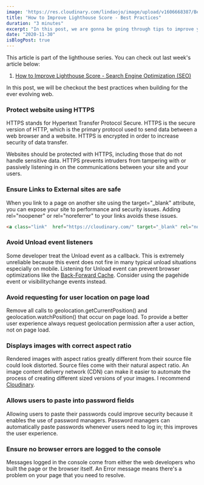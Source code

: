 ```yaml
---
image: 'https://res.cloudinary.com/lindaojo/image/upload/v1606668387/Best-Practices_jfpbck.png'
title: "How to Improve Lighthouse Score - Best Practices"
duration: "3 minutes"
excerpt: "In this post, we are gonna be going through tips to improve your Lighthouse SEO score and overall visibility of your website..."
date: "2020-11-30"
isBlogPost: true
---
```


This article is part of the lighthouse series. You can check out last week's article below:

<div>
    <ol class="ml-8">
        <li>
            <a class="link"  href="https://www.lindaojo.com/blog/how-to-improve-lighthouse-score-search-engine-optimization-seo/"  target="_blank" rel="noopener">
                How to Improve Lighthouse Score - Search Engine Optimization (SEO)
            </a>
        </li>
    </ol>
</div>

In this post, we will be checkout the best practices when building for the ever evolving web.

<h3>Protect website using HTTPS</h3>

HTTPS stands for Hypertext Transfer Protocol Secure. HTTPS is the secure version of HTTP, which is the primary protocol used to send data between a web browser and a website. HTTPS is encrypted in order to increase security of data transfer.

Websites should be protected with HTTPS, including those that do not handle sensitive data. HTTPS prevents intruders from tampering with or passively listening in on the communications between your site and your users.

<h3>Ensure Links to External sites are safe</h3>

When you link to a page on another site using the <span class="code-word">target="_blank"</span> attribute, you can expose your site to performance and security issues. Adding <span class="code-word">rel="noopener"</span>  or <span class="code-word">rel="noreferrer"</span> to your links avoids these issues.

```html
<a class="link"  href="https://cloudinary.com/" target="_blank" rel="noopener">
```

<h3>Avoid Unload event listeners</h3>

Some developer treat the <span class="code-word">Unload</span> event as a callback. This is extremely unreliable because this event does not fire in many typical unload situations especially on mobile. Listening for <span class="code-word">Unload</span> event  can prevent browser optimizations like the <a class="link" href="https://web.dev/bfcache/" target="_blank" rel="noopener">Back-Forward Cache</a>. Consider using the <span class="code-word">pagehide</span> event or <span class="code-word">visibilitychange</span> events instead.


<h3>Avoid requesting for user location on page load</h3>

Remove all calls to <span class="code-word">geolocation.getCurrentPosition()</span> and <span class="code-word">geolocation.watchPosition()</span> that occur on page load. To provide a better user experience always request geolocation permission after a user action, not on page load.

<h3>Displays images with correct aspect ratio</h3>

Rendered images with aspect ratios greatly different from their source file could look distorted. Source files come with their natural aspect ratio.
An image content delivery network (CDN) can make it easier to automate the process of creating different sized versions of your images. I recommend <a class="link"  href="https://cloudinary.com/"  target="_blank" rel="noopener">Cloudinary</a>.


<h3>Allows users to paste into password fields</h3>

Allowing users to paste their passwords could improve security because it enables the use of password managers. Password managers can automatically paste passwords whenever users need to log in; this improves the user experience.

<h3>Ensure no browser errors are logged to the console</h3>

Messages logged in the console come from either the web developers who built the page or the browser itself. An Error message means there's a problem on your page that you need to resolve.



